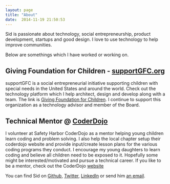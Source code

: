 ```yaml
---
layout: page
title: "About"
date:  2014-11-19 21:50:53
---
```

Sid is passionate about technology, social entrepreneurship, product development, startups and good design. I love to use technology to help improve communities.

Below are somethings which I have worked or working on.

## Giving Foundation for Children - [supportGFC.org](https://supportGFC.org)

supportGFC is a social entrepreneurial initiative supporting children with special needs in the United States and around the world. Check out the technology platform which I help architect, design and develop along with a team. The link is [Giving Foundation for Children](https://supportGFC.org). I continue to support this organization as a technology advisor and member of the Board.

## Technical Mentor @ [CoderDojo](http://www.shcoderdojo.org)

I volunteer at Safety Harbor CoderDojo as a mentor helping young children learn coding and problem solving. I also help the local chapter setup their coderdojo website and provide input/create lesson plans for the various coding programs they conduct. I encourage my young daughters to learn coding and believe all children need to be exposed to it. Hopefully some might be interested/motivated and pursue a technical career. If you like to be a mentor, check out the CoderDojo [website](http://coderdojo.com)

You can find Sid on [Github](http://github.com/sjayanna), [Twitter](https://twitter.com/sidjayanna), [ LinkedIn](http://www.linkedin.com/in/sidjayanna) or send him [an email](mailto:sjayanna@gmail.com).
